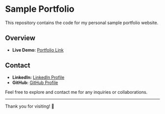 # Sample Portfolio

This repository contains the code for my personal sample portfolio website.

## Overview

- **Live Demo:** [Portfolio Link]([https://your-portfolio-link](https://smokemh.github.io/sampleportfolio.github.io/#))


## Contact
- **LinkedIn:** [LinkedIn Profile](https://www.linkedin.com/in/your-linkedin-muhammadhasnat786/)
- **GitHub:** [GitHub Profile](https://github.com/smokemh)

Feel free to explore and contact me for any inquiries or collaborations.

---

Thank you for visiting! 🌟
